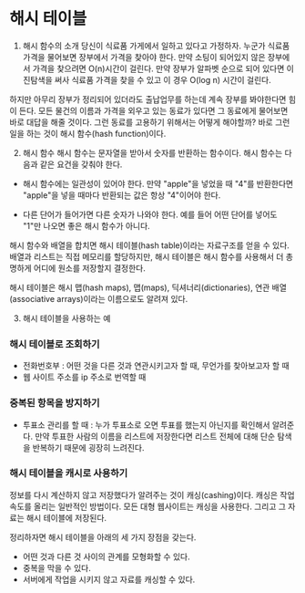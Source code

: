 # 해시 테이블

1. 해시 함수의 소개
당신이 식료품 가게에서 일하고 있다고 가정하자. 누군가 식료품 가격을 물어보면 장부에서 가격을 찾아야 한다. 만약 소팅이 되어있지 않은 장부에서 가격을 찾으려면 O(n)시간이 걸린다. 만약 장부가 알파벳 순으로 되어 있다면 이진탐색을 써사 식료품 가격을 찾을 수 있고 이 경우 O(log n) 시간이 걸린다.

하지만 아무리 장부가 정리되어 있더라도 출납업무를 하는데 계속 장부를 봐야한다면 힘이 든다. 모든 물건의 이름과 가격을 외우고 있는 동료가 있다면 그 동료에게 물어보면 바로 대답을 해줄 것이다. 그런 동료를 고용하기 위해서는 어떻게 해야할까? 바로 그런 일을 하는 것이 해시 함수(hash function)이다.


2. 해시 함수
해시 함수는 문자열을 받아서 숫자를 반환하는 함수이다. 해시 함수는 다음과 같은 요건을 갖춰야 한다.

- 해시 함수에는 일관성이 있어야 한다. 만약 "apple"을 넣었을 때 "4"를 반환한다면 "apple"을 넣을 때마다 반환되는 값은 항상 "4"이어야 한다.

- 다른 단어가 들어가면 다른 숫자가 나와야 한다. 예를 들어 어떤 단어를 넣어도 "1"만 나오면 좋은 해시 함수가 아니다.

해시 함수와 배열을 합치면 해시 테이블(hash table)이라는 자료구조를 얻을 수 있다. 배열과 리스트는 직접 메모리를 할당하지만, 해시 테이블은 해시 함수를 사용해서 더 총명하게 어디에 원소를 저장할지 결정한다.

해시 테이블은 해시 맵(hash maps), 맵(maps), 딕셔너리(dictionaries), 연관 배열(associative arrays)이라는 이름으로도 알려져 있다.


3. 해시 테이블을 사용하는 예

### 해시 테이블로 조회하기
- 전화번호부 : 어떤 것을 다른 것과 연관시키고자 할 때, 무언가를 찾아보고자 할 때
- 웹 사이트 주소를 ip 주소로 번역할 때

### 중복된 항목을 방지하기
- 투표소 관리를 할 때 : 누가 투표소로 오면 투표를 했는지 아닌지를 확인해서 알려준다.
만약 투표한 사람의 이름을 리스트에 저장한다면 리스트 전체에 대해 단순 탐색을 반복하기 때문에 굉장히 느려진다.

### 해시 테이블을 캐시로 사용하기
정보를 다시 계산하지 않고 저장했다가 알려주는 것이 캐싱(cashing)이다.
캐싱은 작업 속도를 올리는 일반적인 방법이다. 모든 대형 웹사이트는 캐싱을 사용한다. 그리고 그 자료는 해시 테이블에 저장된다.

정리하자면 해시 테이블을 아래의 세 가지 장점을 갖는다.
- 어떤 것과 다른 것 사이의 관계를 모형화할 수 있다.
- 중복을 막을 수 있다.
- 서버에게 작업을 시키지 않고 자료를 캐싱할 수 있다.
